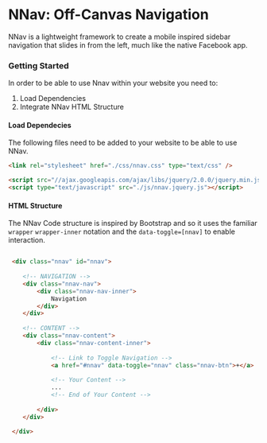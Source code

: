 # NNav: Off-Canvas Navigation

NNav is a lightweight framework to create a mobile inspired sidebar navigation
that slides in from the left, much like the native Facebook app.

### Getting Started

In order to be able to use Nnav within your website you need to:
 1. Load Dependencies
 2. Integrate NNav HTML Structure

#### Load Dependecies
The following files need to be added to your website to be able to use NNav.
    
````HTML
<link rel="stylesheet" href="./css/nnav.css" type="text/css" />

<script src="//ajax.googleapis.com/ajax/libs/jquery/2.0.0/jquery.min.js"></script>
<script type="text/javascript" src="./js/nnav.jquery.js"></script>
````

#### HTML Structure
The NNav Code structure is inspired by Bootstrap and so it uses the familiar
`wrapper` `wrapper-inner` notation and the `data-toggle=[nnav]` to enable interaction.
````HTML

 <div class="nnav" id="nnav">
      
    <!-- NAVIGATION -->
    <div class="nnav-nav">
        <div class="nnav-nav-inner">
        	Navigation
        </div>
    </div>
      
    <!-- CONTENT -->
    <div class="nnav-content">
        <div class="nnav-content-inner">
       
	      	<!-- Link to Toggle Navigation -->
	      	<a href="#nnav" data-toggle="nnav" class="nnav-btn">+</a>
	       
	      	<!-- Your Content -->
	      	...
	      	<!-- End of Your Content -->
           
 		</div>
 	</div>
      
 </div>

````